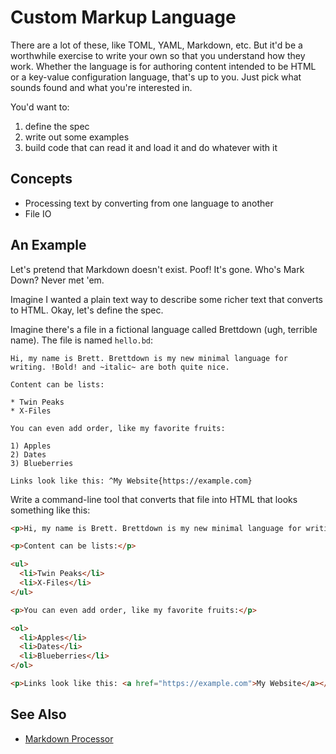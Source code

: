 # Custom Markup Language

There are a lot of these, like TOML, YAML, Markdown, etc. But it'd be a worthwhile exercise to write your own so that you understand how they work. Whether the language is for authoring content intended to be HTML or a key-value configuration language, that's up to you. Just pick what sounds found and what you're interested in.

You'd want to:

1. define the spec
2. write out some examples
3. build code that can read it and load it and do whatever with it

## Concepts

- Processing text by converting from one language to another
- File IO

## An Example

Let's pretend that Markdown doesn't exist. Poof! It's gone. Who's Mark Down? Never met 'em.

Imagine I wanted a plain text way to describe some richer text that converts to HTML. Okay, let's define the spec.

Imagine there's a file in a fictional language called Brettdown (ugh, terrible name). The file is named `hello.bd`:

```
Hi, my name is Brett. Brettdown is my new minimal language for writing. !Bold! and ~italic~ are both quite nice.

Content can be lists:

* Twin Peaks
* X-Files

You can even add order, like my favorite fruits:

1) Apples
2) Dates
3) Blueberries

Links look like this: ^My Website{https://example.com}
```

Write a command-line tool that converts that file into HTML that looks something like this:

``` html
<p>Hi, my name is Brett. Brettdown is my new minimal language for writing. <strong>Bold</strong> and <em>italic</em> are both quite nice.

<p>Content can be lists:</p>

<ul>
  <li>Twin Peaks</li>
  <li>X-Files</li>
</ul>

<p>You can even add order, like my favorite fruits:</p>

<ol>
  <li>Apples</li>
  <li>Dates</li>
  <li>Blueberries</li>
</ol>

<p>Links look like this: <a href="https://example.com">My Website</a></p>
```

## See Also

- [Markdown Processor](./markdown-processor.md)
